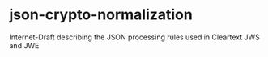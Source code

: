 # json-crypto-normalization
Internet-Draft describing the JSON processing rules used in Cleartext JWS and JWE  
